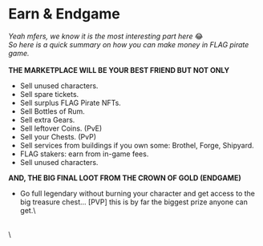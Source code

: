 # Earn & Endgame

_Yeah mfers, we know it is the most interesting part here_ :joy:\
_So here is a quick summary on how you can make money in FLAG pirate game._ \
\
**THE MARKETPLACE WILL BE YOUR BEST FRIEND BUT NOT ONLY**&#x20;

* Sell unused characters.
* Sell spare tickets.
* Sell surplus FLAG Pirate NFTs.
* Sell Bottles of Rum.
* Sell extra Gears.
* Sell leftover Coins. (PvE)
* Sell your Chests. (PvP)
* Sell services from buildings if you own some: Brothel, Forge, Shipyard.
* FLAG stakers: earn from in-game fees.
* Sell unused characters.

**AND, THE BIG FINAL LOOT FROM THE CROWN OF GOLD (ENDGAME)**

* Go full legendary without burning your character and get access to the big treasure chest... \[PVP] this is by far the biggest prize anyone can get.\


\
\
